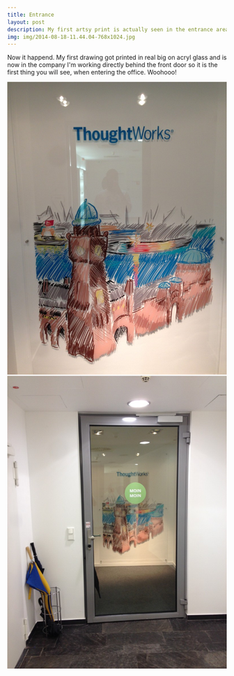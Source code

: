 ```yaml
---
title: Entrance
layout: post
description: My first artsy print is actually seen in the entrance area of an office in Hamburg.
img: img/2014-08-18-11.44.04-768x1024.jpg
---
```


Now it happend. My first drawing got printed in real big on acryl glass and is now in the company I'm working directly behind the front door so it is the first thing you will see, when entering the office. Woohooo!

![](/img/2014-08-18-11.44.04-768x1024.jpg)
![](/img/2014-08-18-11.44.15-768x1024.jpg)